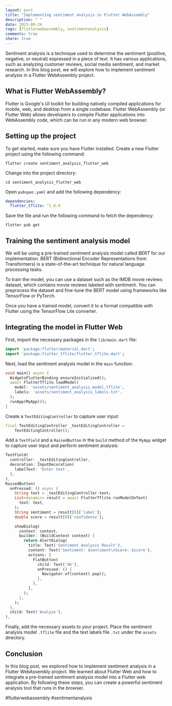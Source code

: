 ```yaml
---
layout: post
title: "Implementing sentiment analysis in Flutter WebAssembly"
description: " "
date: 2023-09-24
tags: [flutterwebassembly, sentimentanalysis]
comments: true
share: true
---
```


Sentiment analysis is a technique used to determine the sentiment (positive, negative, or neutral) expressed in a piece of text. It has various applications, such as analyzing customer reviews, social media sentiment, and market research. In this blog post, we will explore how to implement sentiment analysis in a Flutter WebAssembly project.

## What is Flutter WebAssembly?

Flutter is Google's UI toolkit for building natively compiled applications for mobile, web, and desktop from a single codebase. Flutter WebAssembly (or Flutter Web) allows developers to compile Flutter applications into WebAssembly code, which can be run in any modern web browser.

## Setting up the project

To get started, make sure you have Flutter installed. Create a new Flutter project using the following command:
```
flutter create sentiment_analysis_flutter_web
```

Change into the project directory:
```
cd sentiment_analysis_flutter_web
```

Open `pubspec.yaml` and add the following dependency:
```yaml
dependencies:
  flutter_tflite: ^1.0.0
```
Save the file and run the following command to fetch the dependency:
```
flutter pub get
```

## Training the sentiment analysis model

We will be using a pre-trained sentiment analysis model called *BERT*  for our implementation. BERT (Bidirectional Encoder Representations from Transformers) is a state-of-the-art technique for natural language processing tasks.

To train the model, you can use a dataset such as the IMDB movie reviews dataset, which contains movie reviews labeled with sentiment. You can preprocess the dataset and fine-tune the BERT model using frameworks like TensorFlow or PyTorch.

Once you have a trained model, convert it to a format compatible with Flutter using the TensorFlow Lite converter.

## Integrating the model in Flutter Web

First, import the necessary packages in the `lib/main.dart` file:
```dart
import 'package:flutter/material.dart';
import 'package:flutter_tflite/flutter_tflite.dart';
```

Next, load the sentiment analysis model in the `main` function:
```dart
void main() async {
  WidgetsFlutterBinding.ensureInitialized();
  await FlutterTflite.loadModel(
    model: 'assets/sentiment_analysis_model.tflite',
    labels: 'assets/sentiment_analysis_labels.txt',
  );
  runApp(MyApp());
}
```

Create a `TextEditingController` to capture user input:
```dart
final TextEditingController _textEditingController =
    TextEditingController();
```

Add a `TextField` and a `RaisedButton` in the `build` method of the `MyApp` widget to capture user input and perform sentiment analysis:
```dart
TextField(
  controller: _textEditingController,
  decoration: InputDecoration(
    labelText: 'Enter text',
  ),
),
RaisedButton(
  onPressed: () async {
    String text = _textEditingController.text;
    List<dynamic> result = await FlutterTflite.runModelOnText(
      text: text,
    );
    String sentiment = result[0]['label'];
    double score = result[0]['confidence'];

    showDialog(
      context: context,
      builder: (BuildContext context) {
        return AlertDialog(
          title: Text('Sentiment Analysis Result'),
          content: Text('Sentiment: $sentiment\nScore: $score'),
          actions: [
            FlatButton(
              child: Text('OK'),
              onPressed: () {
                Navigator.of(context).pop();
              },
            ),
          ],
        );
      },
    );
  },
  child: Text('Analyze'),
),
```

Finally, add the necessary assets to your project. Place the sentiment analysis model `.tflite` file and the text labels file `.txt` under the `assets` directory.

## Conclusion

In this blog post, we explored how to implement sentiment analysis in a Flutter WebAssembly project. We learned about Flutter Web and how to integrate a pre-trained sentiment analysis model into a Flutter web application. By following these steps, you can create a powerful sentiment analysis tool that runs in the browser.

#flutterwebassembly #sentimentanalysis